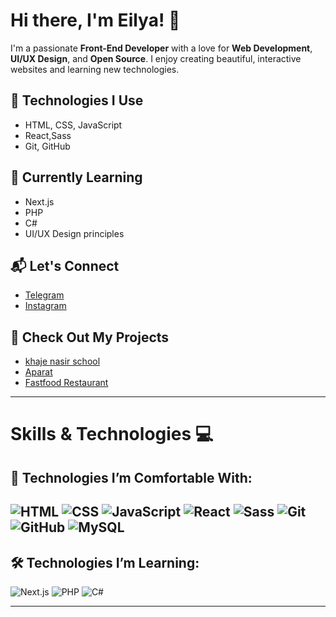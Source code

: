 # Hi there, I'm Eilya! 👋

I'm a passionate **Front-End Developer** with a love for **Web Development**, **UI/UX Design**, and **Open Source**. I enjoy creating beautiful, interactive websites and learning new technologies.

## 🔧 Technologies I Use
- HTML, CSS, JavaScript
- React,Sass
- Git, GitHub

## 🌱 Currently Learning
- Next.js
- PHP
- C#
- UI/UX Design principles

## 📬 Let's Connect
- [Telegram](https://t.me/MOPA_GRP)
- [Instagram](https://www.instagram.com/mopa_.group?igsh=MWN5YWdxNTF2ZmR5)

## 🚀 Check Out My Projects
- [khaje nasir school](https://eilya1387.github.io/KNTschool/)
- [Aparat](https://aparat-phi.vercel.app/)
- [Fastfood Restaurant](https://fastfood-weld.vercel.app/)

---
  
# Skills & Technologies 💻

## 🚀 Technologies I’m Comfortable With:

![HTML](https://img.shields.io/badge/HTML-%23E34F26.svg?style=flat&logo=html5&logoColor=white)
![CSS](https://img.shields.io/badge/CSS-%231572B6.svg?style=flat&logo=css3&logoColor=white)
![JavaScript](https://img.shields.io/badge/JavaScript-%23F7DF1E.svg?style=flat&logo=javascript&logoColor=black)
![React](https://img.shields.io/badge/React-%2320232a.svg?style=flat&logo=react&logoColor=%2361DAFB)
![Sass](https://img.shields.io/badge/Sass-%23CC6699.svg?style=flat&logo=sass&logoColor=white)
![Git](https://img.shields.io/badge/Git-%23F05032.svg?style=flat&logo=git&logoColor=white)
![GitHub](https://img.shields.io/badge/GitHub-%23121011.svg?style=flat&logo=github&logoColor=white)
![MySQL](https://img.shields.io/badge/MySQL-%234479A1.svg?style=flat&logo=mysql&logoColor=white)
---

## 🛠 Technologies I’m Learning:
![Next.js](https://img.shields.io/badge/Next.js-%23000000.svg?style=flat&logo=next.js&logoColor=white)
![PHP](https://img.shields.io/badge/PHP-%23777BB4.svg?style=flat&logo=php&logoColor=white)
![C#](https://img.shields.io/badge/C%23-%23239120.svg?style=flat&logo=csharp&logoColor=white)

---


